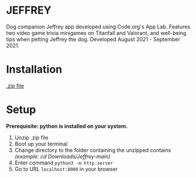 # JEFFREY
Dog companion Jeffrey app developed using Code.org's App Lab.
Features two video game trivia minigames on Titanfall and Valorant, and well-being tips when petting Jeffrey the dog.
Developed August 2021 - September 2021.

# Installation
[.zip file](https://github.com/PlainOlSoapBar/JEFFREY/archive/refs/heads/main.zip)

# Setup
**Prerequisite: python is installed on your system.**
1. Unzip .zip file
2. Boot up your terminal
3. Change directory to the folder containing the unzipped contains _(example: cd Downloads/Jeffrey-main)_
4. Enter command `python3 -m http.server`
5. Go to URL `localhost:8000` in your browser
